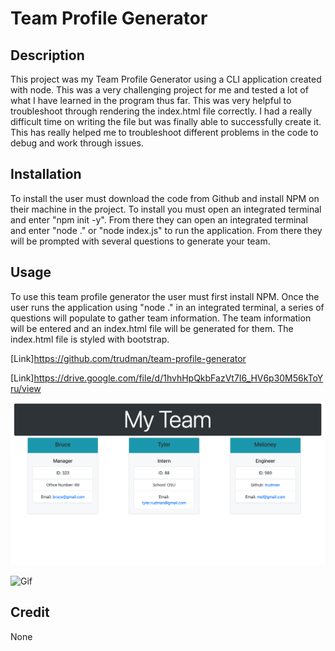 # Team Profile Generator

## Description

This project was my Team Profile Generator using a CLI application created with node. This was a very challenging project for me and tested a lot of what I have learned in the program thus far. This was very helpful to troubleshoot through rendering the index.html file correctly. I had a really difficult time on writing the file but was finally able to successfully create it. This has really helped me to troubleshoot different problems in the code to debug and work through issues.

## Installation

To install the user must download the code from Github and install NPM on their machine in the project. To install you must open an integrated terminal and enter "npm init -y". From there they can open an integrated terminal and enter "node ." or "node index.js" to run the application. From there they will be prompted with several questions to generate your team.

## Usage

To use this team profile generator the user must first install NPM. Once the user runs the application using "node ." in an integrated terminal, a series of questions will populate to gather team information. The team information will be entered and an index.html file will be generated for them. The index.html file is styled with bootstrap.

[Link]https://github.com/trudman/team-profile-generator

[Link]https://drive.google.com/file/d/1hvhHpQkbFazVt7I6_HV6p30M56kToYru/view

![Screenshot](assets/Screenshot%202023-01-11%20at%205.21.56%20PM.png)

![Gif](assets/Untitled_%20Jan%2011%2C%202023%205_19%20PM.gif)

## Credit

None
